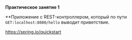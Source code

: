

**Практическое занятие 1**

**Приложение с REST-контроллером, который по пути
```GET:localhost:8080/hello``` 
выводит приветствие.

https://spring.io/quickstart





